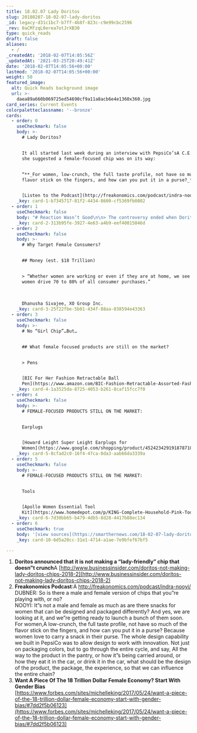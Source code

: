 ```yaml
---
title: 18.02.07 Lady Doritos
slug: 20180207-18-02-07-lady-doritos
_id: legacy-d31c1bc7-b7ff-4b8f-823c-c9e99cbc2596
_rev: 0aCMfzqL0erea7otJrXB30
type: quick_reads
draft: false
aliases:
  - /
_createdAt: '2018-02-07T14:05:56Z'
_updatedAt: '2021-03-25T20:49:41Z'
date: '2018-02-07T14:05:56+00:00'
lastmod: '2018-02-07T14:05:56+00:00'
weight: 50
featured_image:
  alt: Quick Reads background image
  url: >-
    daea89a660b069725ed54690cf9a11a8acb6e4e1360x360.jpg
card_series: Current Events
colorpaletteclassname: '--bronze'
cards:
  - order: 0
    useCheckmark: false
    body: >-
      # Lady Doritos?


      It all started last week during an interview with PepsiCo’sA C.E.O., when
      she suggested a female-focused chip was on its way:


      “**_For women, low-crunch, the full taste profile, not have so much of the
      flavor stick on the fingers, and how can you put it in a purse?_**“


      [Listen to the Podcast](http://freakonomics.com/podcast/indra-nooyi/%20)
    _key: card-1-b7345717-81f2-4434-8600-cf5369fb0802
  - order: 1
    useCheckmark: false
    body: "# Reaction Wasn’t Good\n\n> The controversy ended when Doritos recanted on Monday:  \n  \n  \n“**_We already have Doritos for women a\x14 they’re called Doritos, and they’re loved by millions_**.”\n\n[@Doritos Tweet](https://twitter.com/Doritos/status/960668947812093952)"
    _key: card-2-313b95fe-3927-4e63-a4b9-eef40815846d
  - order: 2
    useCheckmark: false
    body: >-
      # Why Target Female Consumers?


      ## Money (est. $18 Trillion)


      > “Whether women are working or even if they are at home, we see that
      women drive 70 to 80% of all consumer purchases.”  
        
        
        
      Dhanusha Sivajee, XO Group Inc.
    _key: card-3-25f22fbe-5b01-434f-88aa-038594e43363
  - order: 3
    useCheckmark: false
    body: >-
      # No “Girl Chip”…But…


      ## What female focused products are still on the market?


      > Pens


      [BIC For Her Fashion Retractable Ball
      Pen](https://www.amazon.com/BIC-Fashion-Retractable-Assorted-Fashion-FHAP21-ASST/dp/B005YGLA5Y)
    _key: card-4-1a3525da-8725-4053-b261-8caf15fcc7f0
  - order: 4
    useCheckmark: false
    body: >-
      # FEMALE-FOCUSED PRODUCTS STILL ON THE MARKET:


      Earplugs


      [Howard Leight Super Leight Earplugs for
      Women](https://www.google.com/shopping/product/4524234291918787101?%20)
    _key: card-5-8cfad2c0-16f4-47ca-8da3-aab66da3339a
  - order: 5
    useCheckmark: false
    body: >-
      # FEMALE-FOCUSED PRODUCTS STILL ON THE MARKET:


      Tools


      [Apollo Women Essential Tool
      Kit](https://www.homedepot.com/p/KING-Complete-Household-Pink-Tool-Kit-with-Bag-24-Piece-3111-0/303967535)
    _key: card-6-7d30bb65-b479-4db5-8d28-4417b88ec134
  - order: 6
    useCheckmark: true
    body: '[view sources](https://smarthernews.com/18-02-07-lady-doritos/)'
    _key: card-10-6d5a20cc-31e1-4714-a1ae-7e9bfef67bf5

---
```

1. **Doritos announced that it is not making a “lady-friendly” chip that doesn”t crunch**A [http://www.businessinsider.com/doritos-not-making-lady-doritos-chips-2018-2](http://www.businessinsider.com/doritos-not-making-lady-doritos-chips-2018-2)
2. **Freakonomics Podcast**:A http://freakonomics.com/podcast/indra-nooyi/  
DUBNER: So is there a male and female version of chips that you”re playing with, or no?  
NOOYI: It”s not a male and female as much as are there snacks for women that can be designed and packaged differently? And yes, we are looking at it, and we”re getting ready to launch a bunch of them soon. For women,A low-crunch, the full taste profile, not have so much of the flavor stick on the fingers, and how can you put it in a purse? Because women love to carry a snack in their purse. The whole design capability we built in PepsiCo was to allow design to work with innovation. Not just on packaging colors, but to go through the entire cycle, and say, All the way to the product in the pantry, or how it”s being carried around, or how they eat it in the car, or drink it in the car, what should be the design of the product, the package, the experience, so that we can influence the entire chain?
3. **Want A Piece Of The 18 Trillion Dollar Female Economy? Start With Gender Bias** [https://www.forbes.com/sites/michelleking/2017/05/24/want-a-piece-of-the-18-trillion-dollar-female-economy-start-with-gender-bias/#7dd2f5b06123](https://www.forbes.com/sites/michelleking/2017/05/24/want-a-piece-of-the-18-trillion-dollar-female-economy-start-with-gender-bias/#7dd2f5b06123)